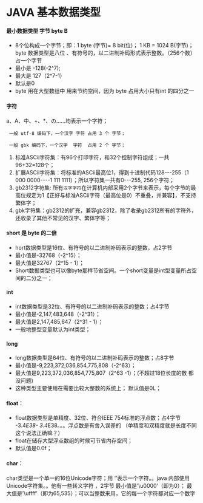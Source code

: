 # JAVA 基本数据类型

#### 最小数据类型 字节 byte B 
* 8个位构成一个字节；即：1 byte (字节)= 8 bit(位)；  1 KB = 1024 B(字节)；
byte 数据类型是八位 、有符号的，以二进制补码形式表示整数。（256个数） 占一个字节
* 最小是 -128(-2^7);
* 最大是 127（2^7-1）
* 默认是0
* byte 用在大型数组中 用来节约空间，因为 byte 占用大小只有int 的四分之一

#### 字符
a、A、中、+、*、の......均表示一个字符；

     一般 utf-8 编码下，一个汉字 字符 占用 3 个 字节；

     一般 gbk 编码下，一个汉字  字符  占用 2 个 字节；
1. 标准ASCii字符集：有96个打印字符，和32个控制字符组成；一共96+32=128个；
2. 扩展ASCii字符集：将标准的ASCii最高位1，得到十进制代码128---255（1 000 0000----1 111 1111）；所以字符集一共有0---255,  256个字符； 
3. gb2312字符集: 所有`汉字字符`在计算机内部采用2个字节来表示，每个字节的最高位规定为1【正好与标准ASCii字符（最高位是0）不重叠，并兼容】，不支持繁体字；
4. gbk字符集：gb2312的扩充，兼容gb2312，除了收录gb2312所有的字符外，还收录了其他不常见的汉字、繁体字等；    
#### short 是 byte 的二倍
* hort数据类型是16位、有符号的以二进制补码表示的整数，占2字节
* 最小值是-32768（-2^15）；
* 最大值是32767（2^15 - 1）；
* Short数据类型也可以像byte那样节省空间。一个short变量是int型变量所占空间的二分之一；

#### int  
* int数据类型是32位、有符号的以二进制补码表示的整数；占4字节
* 最小值是-2,147,483,648（-2^31）；
* 最大值是2,147,485,647（2^31 - 1）；
* 一般地整型变量默认为int类型；

#### long 
* long数据类型是64位、有符号的以二进制补码表示的整数；占8字节
* 最小值是-9,223,372,036,854,775,808（-2^63）；
* 最大值是9,223,372,036,854,775,807（2^63 -1）；(不超过18位长度的数 都没问题)
* 这种类型主要使用在需要比较大整数的系统上；
默认值是0L；

#### float：
* float数据类型是单精度、32位、符合IEEE 754标准的浮点数；占4字节    -3.4*E38- 3.4*E38。。。浮点数是有舍入误差的 （单精度和双精度就是长度不同这个说法正确嘛？）
* float在储存大型浮点数组的时候可节省内存空间；
* 默认值是0.0f；

#### char：
char类型是一个单一的16位Unicode字符；用 ‘’表示一个字符。。java 内部使用Unicode字符集。。他有一些转义字符  ，2字节
最小值是’\u0000’（即为0）；
最大值是’\uffff’（即为65,535）；可以当整数来用，它的每一个字符都对应一个数字


